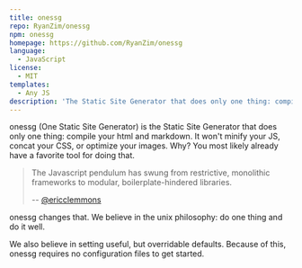 ```yaml
---
title: onessg
repo: RyanZim/onessg
npm: onessg
homepage: https://github.com/RyanZim/onessg
language:
  - JavaScript
license:
  - MIT
templates:
  - Any JS
description: 'The Static Site Generator that does only one thing: compile your html and markdown.'
---
```


onessg (One Static Site Generator) is the Static Site Generator that does only one thing: compile your html and markdown. It won't minify your JS, concat your CSS, or optimize your images. Why? You most likely already have a favorite tool for doing that.

> The Javascript pendulum has swung from restrictive, monolithic frameworks to modular, boilerplate-hindered libraries.
>
>-- [@ericclemmons](https://medium.com/@ericclemmons/javascript-fatigue-48d4011b6fc4#.7xcwmnave)

onessg changes that. We believe in the unix philosophy: do one thing and do it well.

We also believe in setting useful, but overridable defaults. Because of this, onessg requires no configuration files to get started.
